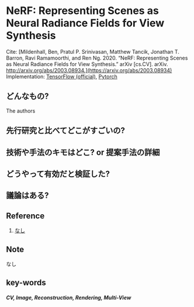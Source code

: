 # NeRF: Representing Scenes as Neural Radiance Fields for View Synthesis

Cite: [Mildenhall, Ben, Pratul P. Srinivasan, Matthew Tancik, Jonathan T. Barron, Ravi Ramamoorthi, and Ren Ng. 2020. “NeRF: Representing Scenes as Neural Radiance Fields for View Synthesis.” arXiv [cs.CV]. arXiv. http://arxiv.org/abs/2003.08934.](https://arxiv.org/abs/2003.08934)  
Implementation: [TensorFlow (official)](https://github.com/bmild/nerf), [Pytorch](https://github.com/yenchenlin/nerf-pytorch)  

## どんなもの?
The authors 

## 先行研究と比べてどこがすごいの?


## 技術や手法のキモはどこ? or 提案手法の詳細


## どうやって有効だと検証した?

## 議論はある?

## Reference
1. [なし]()

## Note
なし

## key-words
##### CV, Image, Reconstruction, Rendering, Multi-View

